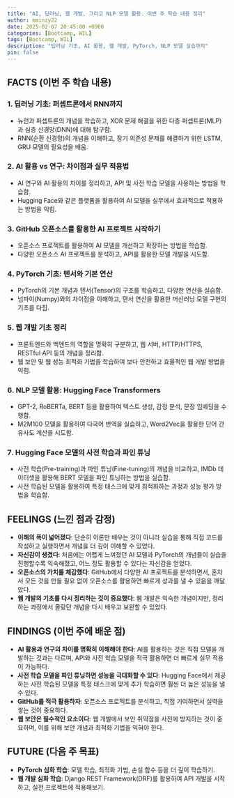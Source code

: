 ```yaml
---
title: "AI, 딥러닝, 웹 개발, 그리고 NLP 모델 활용. 이번 주 학습 내용 정리"
author: mminzy22
date: 2025-02-07 20:45:00 +0900
categories: [Bootcamp, WIL]
tags: [Bootcamp, WIL]
description: "딥러닝 기초, AI 활용, 웹 개발, PyTorch, NLP 모델 실습까지"
pin: false
---
```




## FACTS (이번 주 학습 내용)

### 1. 딥러닝 기초: 퍼셉트론에서 RNN까지  
- 뉴런과 퍼셉트론의 개념을 학습하고, XOR 문제 해결을 위한 다층 퍼셉트론(MLP)과 심층 신경망(DNN)에 대해 탐구함.  
- RNN(순환 신경망)의 개념을 이해하고, 장기 의존성 문제를 해결하기 위한 LSTM, GRU 모델의 필요성을 배움.

### 2. AI 활용 vs 연구: 차이점과 실무 적용법  
- AI 연구와 AI 활용의 차이를 정리하고, API 및 사전 학습 모델을 사용하는 방법을 학습함.  
- Hugging Face와 같은 플랫폼을 활용하여 AI 모델을 실무에서 효과적으로 적용하는 방법을 익힘.

### 3️. GitHub 오픈소스를 활용한 AI 프로젝트 시작하기  
- 오픈소스 프로젝트를 활용하여 AI 모델을 개선하고 확장하는 방법을 학습함.  
- 다양한 오픈소스 AI 프로젝트를 분석하고, API를 활용한 모델 개발을 시도함.

### 4️. PyTorch 기초: 텐서와 기본 연산  
- PyTorch의 기본 개념과 텐서(Tensor)의 구조를 학습하고, 다양한 연산을 실습함.  
- 넘파이(Numpy)와의 차이점을 이해하고, 텐서 연산을 활용한 머신러닝 모델 구현의 기초를 다짐.

### 5️. 웹 개발 기초 정리  
- 프론트엔드와 백엔드의 역할을 명확히 구분하고, 웹 서버, HTTP/HTTPS, RESTful API 등의 개념을 정리함.  
- 웹 보안 및 웹 성능 최적화 기법을 학습하여 보다 안전하고 효율적인 웹 개발 방법을 익힘.

### 6️. NLP 모델 활용: Hugging Face Transformers  
- GPT-2, RoBERTa, BERT 등을 활용하여 텍스트 생성, 감정 분석, 문장 임베딩을 수행함.  
- M2M100 모델을 활용하여 다국어 번역을 실습하고, Word2Vec을 활용한 단어 간 유사도 계산을 시도함.

### 7️. Hugging Face 모델의 사전 학습과 파인 튜닝  
- 사전 학습(Pre-training)과 파인 튜닝(Fine-tuning)의 개념을 비교하고, IMDb 데이터셋을 활용해 BERT 모델을 파인 튜닝하는 방법을 실습함.  
- 사전 학습된 모델을 활용하여 특정 태스크에 맞게 최적화하는 과정과 성능 평가 방법을 학습함.


## FEELINGS (느낀 점과 감정)

- **이해의 폭이 넓어졌다**: 단순히 이론만 배우는 것이 아니라 실습을 통해 직접 코드를 작성하고 실행하면서 개념을 더 깊이 이해할 수 있었다.
- **자신감이 생겼다**: 처음에는 어렵게 느껴졌던 AI 모델과 PyTorch의 개념들이 실습을 진행할수록 익숙해졌고, 어느 정도 활용할 수 있다는 자신감을 얻었다.
- **오픈소스의 가치를 체감했다**: GitHub에서 다양한 AI 프로젝트를 분석하면서, 혼자서 모든 것을 만들 필요 없이 오픈소스를 활용하면 빠르게 성과를 낼 수 있음을 깨달았다.
- **웹 개발의 기초를 다시 정리하는 것이 중요했다**: 웹 개발은 익숙한 개념이지만, 정리하는 과정에서 몰랐던 개념을 다시 배우고 보완할 수 있었다.


## FINDINGS (이번 주에 배운 점)

- **AI 활용과 연구의 차이를 명확히 이해해야 한다**: AI를 활용하는 것은 직접 모델을 개발하는 것과는 다르며, API와 사전 학습 모델을 적극 활용하면 더 빠르게 실무 적용이 가능하다.
- **사전 학습 모델을 파인 튜닝하면 성능을 극대화할 수 있다**: Hugging Face에서 제공하는 사전 학습된 모델을 특정 태스크에 맞게 추가 학습하면 훨씬 더 높은 성능을 낼 수 있다.
- **GitHub를 적극 활용하자**: 오픈소스 프로젝트를 분석하고, 직접 기여하면서 실력을 쌓는 것이 중요하다.
- **웹 보안은 필수적인 요소이다**: 웹 개발에서 보안 취약점을 사전에 방지하는 것이 중요하며, 이를 위해 보안 개념과 최적화 기법을 익혀야 한다.


## FUTURE (다음 주 목표)

- **PyTorch 심화 학습**: 모델 학습, 최적화 기법, 손실 함수 등을 더 깊이 학습하기.
- **웹 개발 심화 학습**: Django REST Framework(DRF)를 활용하여 API 개발을 시작하고, 실전 프로젝트에 적용해보기.

